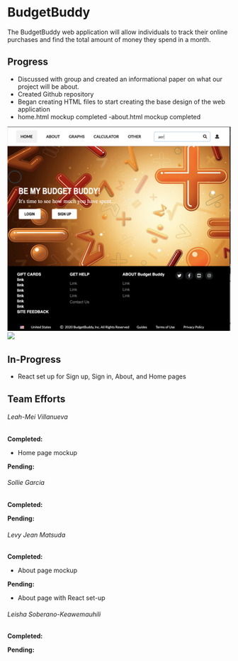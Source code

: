 # BudgetBuddy
The BudgetBuddy web application will allow individuals to track their online purchases and find the total amount of money they spend in a month.

## Progress
- Discussed with group and created an informational paper on what our project will be about.
- Created Github repository
- Began creating HTML files to start creating the base design of the web application
- home.html mockup completed
-about.html mockup completed

<img src="images/home-page-mock-up.png">
<img src="images/about-page-mock-up.png">

## In-Progress
- React set up for Sign up, Sign in, About, and Home pages

## Team Efforts

###### Leah-Mei Villanueva

**Completed:**
- Home page mockup 

**Pending:**

###### Sollie Garcia

**Completed:**

**Pending:**

###### Levy Jean Matsuda

**Completed:**
- About page mockup 

**Pending:**
- About page with React set-up 

###### Leisha Soberano-Keawemauhili

**Completed:** 

**Pending:**


